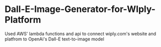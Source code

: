 # Dall-E-Image-Generator-for-WIply-Platform
Used AWS' lambda functions and api to connect wiply.com's website and platfrom to OpenAi's Dall-E text-to-image model
